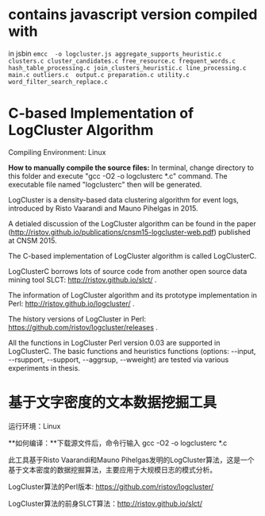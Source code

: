 # contains javascript version compiled with 
in jsbin
```emcc  -o logcluster.js aggregate_supports_heuristic.c clusters.c cluster_candidates.c free_resource.c frequent_words.c hash_table_processing.c join_clusters_heuristic.c line_processing.c main.c outliers.c  output.c preparation.c utility.c word_filter_search_replace.c```

# C-based Implementation of LogCluster Algorithm

Compiling Environment: Linux

**How to manually compile the source files:**
In terminal, change directory to this folder and execute "gcc -O2 -o logclusterc *.c" command. The executable file named "logclusterc" then will be generated.

LogCluster is a density-based data clustering algorithm for event logs, introduced by Risto Vaarandi and Mauno Pihelgas in 2015.
 
A detialed discussion of the LogCluster algorithm can be found in the paper (http://ristov.github.io/publications/cnsm15-logcluster-web.pdf) published at CNSM 2015.

The C-based implementation of LogCluster algorithm is called LogClusterC.

LogClusterC borrows lots of source code from another open source data mining tool SLCT: http://ristov.github.io/slct/ .

The information of LogCluster algorithm and its prototype implementation in Perl: http://ristov.github.io/logcluster/ .

The history versions of LogCluster in Perl: https://github.com/ristov/logcluster/releases .

All the functions in LogCluster Perl version 0.03 are supported in LogClusterC. The basic functions and heuristics functions (options: --input, --rsupport, 
--support, --aggrsup, --wweight) are tested via various experiments in thesis.

# 基于文字密度的文本数据挖掘工具

运行环境：Linux

**如何编译：**下载源文件后，命令行输入 gcc -O2 -o logclusterc *.c

此工具基于Risto Vaarandi和Mauno Pihelgas发明的LogCluster算法，这是一个基于文本密度的数据挖掘算法，主要应用于大规模日志的模式分析。

LogCluster算法的Perl版本: https://github.com/ristov/logcluster/

LogCluster算法的前身SLCT算法：http://ristov.github.io/slct/
